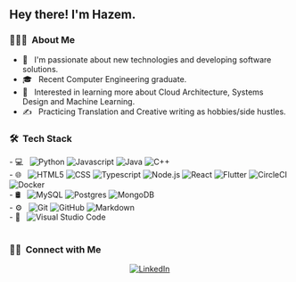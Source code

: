 <h2> Hey there! I'm Hazem.</h2>

<h3> 👨🏻‍💻 &nbsp;About Me </h3>

- 🤔 &nbsp; I'm passionate about new technologies and developing software solutions.
- 🎓 &nbsp; Recent Computer Engineering graduate.
- 🌱 &nbsp; Interested in learning more about Cloud Architecture, Systems Design and Machine Learning.
- ✍️ &nbsp; Practicing Translation and Creative writing as hobbies/side hustles.

<h3> 🛠 &nbsp;Tech Stack</h3>

<div>
- 💻 &nbsp;
<img alt="Python" src="https://img.shields.io/badge/-Python-333333?style=flat&logo=Python">
<img alt="Javascript" src="https://img.shields.io/badge/-Javascript-333333?style=flat&logo=Javascript">
<img alt="Java" src="https://img.shields.io/badge/-Java-333333?style=flat&logo=Java">
<img alt="C++" src="https://img.shields.io/badge/-C++-333333?style=flat&logo=C%2B%2B">
</div>
<div>
- 🌐 &nbsp;
<img alt="HTML5" src="https://img.shields.io/badge/-HTML5-333333?style=flat&logo=HTML5">
<img alt="CSS" src="https://img.shields.io/badge/-CSS-333333?style=flat&logo=CSS3&logoColor=1572B6">
<img alt="Typescript" src="https://img.shields.io/badge/-Typescript-333333?style=flat&logo=Typescript">
<img alt="Node.js" src="https://img.shields.io/badge/-Node.js-333333?style=flat&logo=Node.js">
<img alt="React" src="https://img.shields.io/badge/-React-333333?style=flat&logo=React">
<img alt="Flutter" src="https://img.shields.io/badge/-Flutter-333333?style=flat&logo=Flutter">
<img alt="CircleCI" src="https://img.shields.io/badge/-CircleCI-333333?style=flat&logo=CircleCI">
<img alt="Docker" src="https://img.shields.io/badge/-Docker-333333?style=flat&logo=Docker">
</div>
<div>
- 🛢 &nbsp;
<img alt="MySQL" src="https://img.shields.io/badge/-MySQL-333333?style=flat&logo=mysql">
<img alt="Postgres" src="https://img.shields.io/badge/-PostgreSQL-333333?style=flat&logo=PostgreSQL">
<img alt="MongoDB" src="https://img.shields.io/badge/-MongoDB-333333?style=flat&logo=MongoDB">
</div>
<div>
- ⚙️ &nbsp;
<img alt="Git" src="https://img.shields.io/badge/-Git-333333?style=flat&logo=git">
<img alt="GitHub" src="https://img.shields.io/badge/-GitHub-333333?style=flat&logo=github">
<img alt="Markdown" src="https://img.shields.io/badge/-Markdown-333333?style=flat&logo=markdown">
</div>
<div>
- 🔧 &nbsp;
<img alt="Visual Studio Code" src="https://img.shields.io/badge/-Visual%20Studio%20Code-333333?style=flat&logo=visual-studio-code&logoColor=007ACC">
</div>

<br/>

<h3> 🤝🏻 &nbsp;Connect with Me </h3>
<p align="center">
<a href="https://www.linkedin.com/in/hazem-muhammad-zaki-423434159/" target="_blank"><img alt="LinkedIn" src="https://img.shields.io/badge/LinkedIn-Hazem%20Mousa-blue?style=flat-square&logo=linkedin"></a>
</p>
